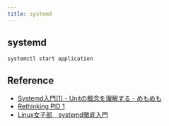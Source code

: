 ```yaml
---
title: systemd
---
```


## systemd


```
systemctl start application
```


## Reference
* [Systemd入門(1) - Unitの概念を理解する - めもめも](http://enakai00.hatenablog.com/entry/20130914/1379146157)
* [Rethinking PID 1](http://0pointer.de/blog/projects/systemd.html)
* [Linux女子部　systemd徹底入門](https://www.slideshare.net/enakai/linux-27872553)
